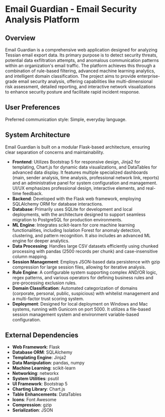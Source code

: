 # Email Guardian - Email Security Analysis Platform

## Overview

Email Guardian is a comprehensive web application designed for analyzing Tessian email export data. Its primary purpose is to detect security threats, potential data exfiltration attempts, and anomalous communication patterns within an organization's email traffic. The platform achieves this through a combination of rule-based filtering, advanced machine learning analytics, and intelligent domain classification. The project aims to provide enterprise-grade email security analysis, offering capabilities like multi-dimensional risk assessment, detailed reporting, and interactive network visualizations to enhance security posture and facilitate rapid incident response.

## User Preferences

Preferred communication style: Simple, everyday language.

## System Architecture

Email Guardian is built on a modular Flask-based architecture, ensuring clear separation of concerns and maintainability.

-   **Frontend**: Utilizes Bootstrap 5 for responsive design, Jinja2 for templating, Chart.js for dynamic data visualizations, and DataTables for advanced data display. It features multiple specialized dashboards (main, sender analysis, time analysis, professional network link, reports) and an administrative panel for system configuration and management. UI/UX emphasizes professional design, interactive elements, and real-time feedback.
-   **Backend**: Developed with the Flask web framework, employing SQLAlchemy ORM for database interactions.
-   **Database**: Primarily uses SQLite for development and local deployments, with the architecture designed to support seamless migration to PostgreSQL for production environments.
-   **ML Engine**: Integrates scikit-learn for core machine learning functionalities, including Isolation Forest for anomaly detection, clustering, and pattern recognition. It also includes an advanced ML engine for deeper analytics.
-   **Data Processing**: Handles large CSV datasets efficiently using chunked processing with pandas (2500 records per chunk) and case-insensitive column mapping.
-   **Session Management**: Employs JSON-based data persistence with gzip compression for large session files, allowing for iterative analysis.
-   **Rule Engine**: A configurable system supporting complex AND/OR logic, regex patterns, and various operators for defining business rules and pre-processing exclusion rules.
-   **Domain Classification**: Automated categorization of domains (corporate, personal, public, suspicious) with whitelist management and a multi-factor trust scoring system.
-   **Deployment**: Designed for local deployment on Windows and Mac systems, running with Gunicorn on port 5000. It utilizes a file-based session management system and environment variable-based configuration.

## External Dependencies

-   **Web Framework**: Flask
-   **Database ORM**: SQLAlchemy
-   **Templating Engine**: Jinja2
-   **Data Manipulation**: pandas, numpy
-   **Machine Learning**: scikit-learn
-   **Networking**: networkx
-   **System Utilities**: psutil
-   **UI Framework**: Bootstrap 5
-   **Charting Library**: Chart.js
-   **Table Enhancements**: DataTables
-   **Icons**: Font Awesome
-   **Compression**: gzip
-   **Serialization**: JSON